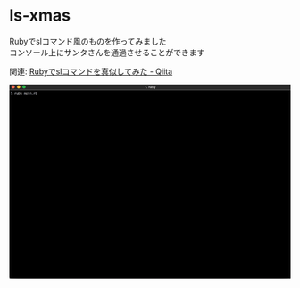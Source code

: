 # ls-xmas

Rubyでslコマンド風のものを作ってみました  
コンソール上にサンタさんを通過させることができます

関連: [Rubyでslコマンドを真似してみた - Qiita](https://qiita.com/kaito_suzuki/private/861b4199fa52984c8edc)

![](./xmas.gif)
